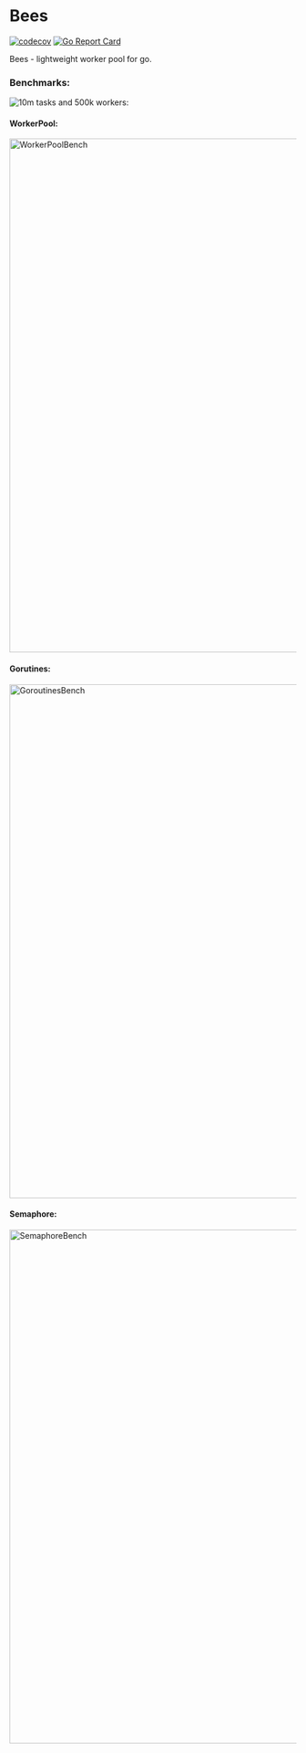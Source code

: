 # Bees

[![codecov](https://codecov.io/gh/delivery-club/bees/branch/master/graph/badge.svg)](https://codecov.io/gh/delivery-club/bees)
[![Go Report Card](https://goreportcard.com/badge/github.com/delivery-club/bees)](https://goreportcard.com/report/github.com/delivery-club/bees)

Bees - lightweight worker pool for go.

### Benchmarks:
![10m tasks and 500k workers](https://github.com/delivery-club/bees/blob/master/pool_bench_test.go):

#### WorkerPool:
<img width="900" alt="WorkerPoolBench" src="https://user-images.githubusercontent.com/27820873/133930212-806c5918-4b30-4950-8139-326317ce3a56.png">

#### Gorutines:
<img width="900" alt="GoroutinesBench" src="https://user-images.githubusercontent.com/27820873/133930166-d34b6dcf-b9f0-4275-93ec-08ecdb988e1f.png">

#### Semaphore:
<img width="900" alt="SemaphoreBench" src="https://user-images.githubusercontent.com/27820873/133930179-25495409-65cb-447a-ab06-72698412c646.png">
